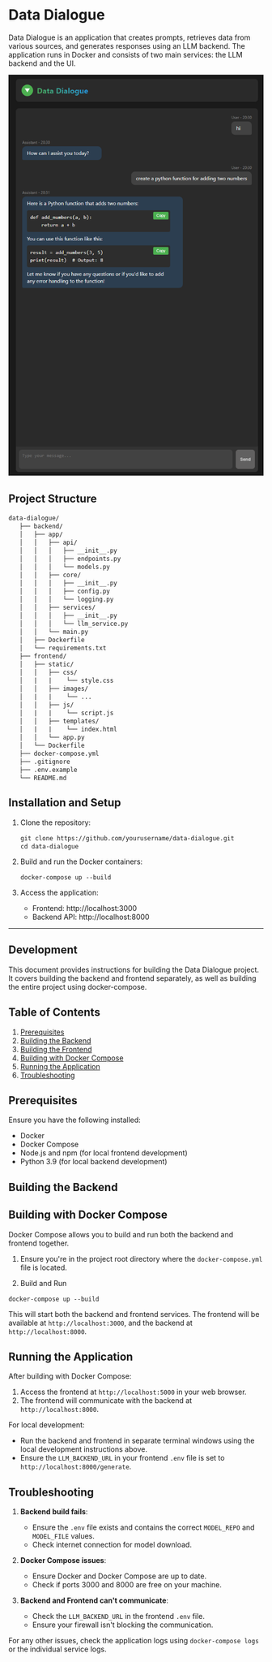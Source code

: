 # Data Dialogue
Data Dialogue is an application that creates prompts, retrieves data from various sources, and generates responses using an LLM backend. The application runs in Docker and consists of two main services: the LLM backend and the UI.

<img src="imgs\datadialogue_screenshot.png" alt="alt text" title="UI Screenshot">

## Project Structure

```
data-dialogue/
   ├── backend/
   │   ├── app/
   │   │   ├── api/
   │   │   │   ├── __init__.py
   │   │   │   ├── endpoints.py
   │   │   │   └── models.py
   │   │   ├── core/
   │   │   │   ├── __init__.py
   │   │   │   ├── config.py
   │   │   │   └── logging.py
   │   │   ├── services/
   │   │   │   ├── __init__.py
   │   │   │   └── llm_service.py
   │   │   └── main.py
   │   ├── Dockerfile
   │   └── requirements.txt
   ├── frontend/
   │   ├── static/
   │   │   ├── css/
   │   |   |    └── style.css
   │   │   ├── images/
   │   |   |    └── ...
   │   │   ├── js/
   │   |   |    └── script.js
   │   │   ├── templates/
   │   |   |    └── index.html
   │   │   └── app.py
   │   └── Dockerfile
   ├── docker-compose.yml
   ├── .gitignore
   ├── .env.example
   └── README.md
```

## Installation and Setup

1. Clone the repository:
   ```
   git clone https://github.com/yourusername/data-dialogue.git
   cd data-dialogue
   ```

3. Build and run the Docker containers:
   ```
   docker-compose up --build
   ```

4. Access the application:
   - Frontend: http://localhost:3000
   - Backend API: http://localhost:8000

--- 
## Development

This document provides instructions for building the Data Dialogue project.\
It covers building the backend and frontend separately, as well as building the entire project using docker-compose.

## Table of Contents
1. [Prerequisites](#prerequisites)
2. [Building the Backend](#building-the-backend)
3. [Building the Frontend](#building-the-frontend)
4. [Building with Docker Compose](#building-with-docker-compose)
5. [Running the Application](#running-the-application)
6. [Troubleshooting](#troubleshooting)

## Prerequisites

Ensure you have the following installed:
- Docker
- Docker Compose
- Node.js and npm (for local frontend development)
- Python 3.9 (for local backend development)

## Building the Backend

## Building with Docker Compose

Docker Compose allows you to build and run both the backend and frontend together.

1. Ensure you're in the project root directory where the `docker-compose.yml` file is located.

2. Build and Run
```
docker-compose up --build
```

This will start both the backend and frontend services. The frontend will be available at `http://localhost:3000`, and the backend at `http://localhost:8000`.

## Running the Application

After building with Docker Compose:

1. Access the frontend at `http://localhost:5000` in your web browser.
2. The frontend will communicate with the backend at `http://localhost:8000`.

For local development:
- Run the backend and frontend in separate terminal windows using the local development instructions above.
- Ensure the `LLM_BACKEND_URL` in your frontend `.env` file is set to `http://localhost:8000/generate`.

## Troubleshooting

1. **Backend build fails**: 
   - Ensure the `.env` file exists and contains the correct `MODEL_REPO` and `MODEL_FILE` values.
   - Check internet connection for model download.

3. **Docker Compose issues**:
   - Ensure Docker and Docker Compose are up to date.
   - Check if ports 3000 and 8000 are free on your machine.

4. **Backend and Frontend can't communicate**:
   - Check the `LLM_BACKEND_URL` in the frontend `.env` file.
   - Ensure your firewall isn't blocking the communication.

For any other issues, check the application logs using `docker-compose logs` or the individual service logs.
